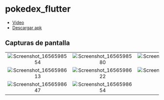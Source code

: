# pokedex_flutter
- [Video](https://vimeo.com/725673259)
- [Descargar apk](https://github.com/Exusai/pokedex_flutter/raw/master/pokedex-app.apk)

## Capturas de pantalla

|  |  |  |  |  |
|:---:|:---:|:---:|:---:|:---:|
|![Screenshot_1656598554](https://user-images.githubusercontent.com/47704357/176703413-8b934637-f102-4bee-bf3a-71ddc43cb398.png)  |![Screenshot_1656598580](https://user-images.githubusercontent.com/47704357/176703421-d096f4ed-505f-4c9e-81ed-f3d53a46d3e5.png)  |![Screenshot_1656598585](https://user-images.githubusercontent.com/47704357/176703432-9443dac5-5119-45cf-91ea-58a01e9cb52b.png)  |![Screenshot_1656598594](https://user-images.githubusercontent.com/47704357/176703436-f4e875cf-6fc4-4dab-b85a-290ae445805b.png)  |![Screenshot_1656598602](https://user-images.githubusercontent.com/47704357/176703440-3cee7bd3-5e09-43bd-b701-5876c61ad2c0.png)  |
|![Screenshot_1656598613](https://user-images.githubusercontent.com/47704357/176703570-38ff979c-a77d-48e3-8db4-9ec15a51b1ec.png)  |![Screenshot_1656598622](https://user-images.githubusercontent.com/47704357/176703585-6a7881ab-30df-4571-9c92-47330c757490.png)  |![Screenshot_1656598626](https://user-images.githubusercontent.com/47704357/176703598-43dea691-5ad6-4f70-8e7b-d561030d190b.png)  |![Screenshot_1656598632](https://user-images.githubusercontent.com/47704357/176703652-96ec1606-9720-4f0b-803c-3e067c01dc75.png)  |![Screenshot_1656598639](https://user-images.githubusercontent.com/47704357/176703658-61c8fb2a-c914-43c8-b68f-d01c78f5c709.png)  |
|![Screenshot_1656598647](https://user-images.githubusercontent.com/47704357/176703662-a2f04516-2538-40ad-97c0-9c2f42a309c4.png)  |![Screenshot_1656598654](https://user-images.githubusercontent.com/47704357/176703665-178789c5-93a8-4159-ade7-dd3e9f5451dc.png)  |  |  |  |

